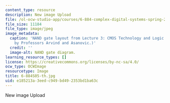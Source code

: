 ```yaml
---
content_type: resource
description: New image Upload
file: /ol-ocw-studio-app/courses/6-884-complex-digital-systems-spring-2005/e185213a3eedc949bd492353bd1ba63c_6-884S05-th.jpg
file_size: 11184
file_type: image/jpeg
image_metadata:
  caption: 'NAND gate layout from Lecture 3: CMOS Technology and Logic Gates. (Image
    by Professors Arvind and Asanovic.)'
  credit: ''
  image-alt: NAND gate diagram.
learning_resource_types: []
license: https://creativecommons.org/licenses/by-nc-sa/4.0/
ocw_type: OCWImage
resourcetype: Image
title: 6-884S05-th.jpg
uid: e185213a-3eed-c949-bd49-2353bd1ba63c
---
```

New image Upload
